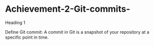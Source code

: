 # Achievement-2-Git-commits-
Heading 1

Define Git commit: A commit in Git is a snapshot of your repository at a specific point in time. 